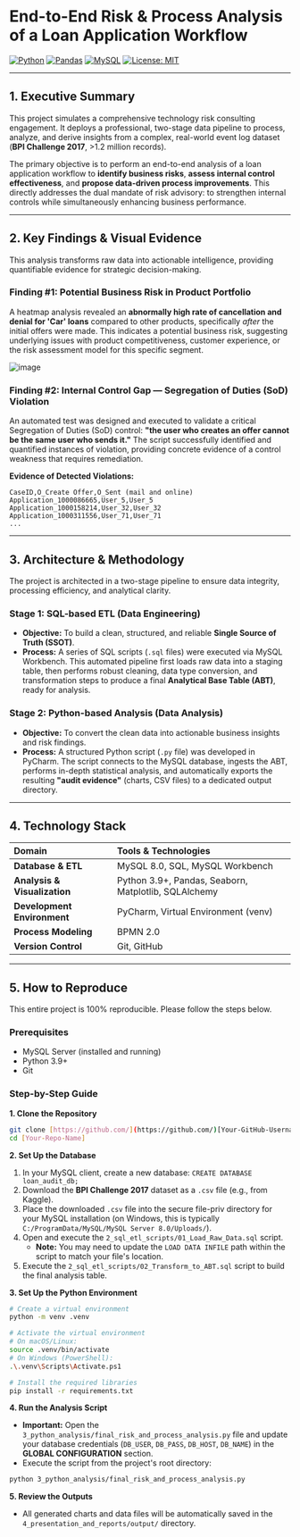 # End-to-End Risk & Process Analysis of a Loan Application Workflow

[![Python](https://img.shields.io/badge/Python-3.9+-blue?style=for-the-badge&logo=python)](https://www.python.org/) [![Pandas](https://img.shields.io/badge/Pandas-2.0+-blue?style=for-the-badge&logo=pandas)](https://pandas.pydata.org/) [![MySQL](https://img.shields.io/badge/MySQL-8.0-blue?style=for-the-badge&logo=mysql)](https://www.mysql.com/) [![License: MIT](https://img.shields.io/badge/License-MIT-yellow.svg?style=for-the-badge)](https://opensource.org/licenses/MIT)

---

## 1. Executive Summary

This project simulates a comprehensive technology risk consulting engagement. It deploys a professional, two-stage data pipeline to process, analyze, and derive insights from a complex, real-world event log dataset (**BPI Challenge 2017**, >1.2 million records).

The primary objective is to perform an end-to-end analysis of a loan application workflow to **identify business risks**, **assess internal control effectiveness**, and **propose data-driven process improvements**. This directly addresses the dual mandate of risk advisory: to strengthen internal controls while simultaneously enhancing business performance.

---

## 2. Key Findings & Visual Evidence

This analysis transforms raw data into actionable intelligence, providing quantifiable evidence for strategic decision-making.

### Finding #1: Potential Business Risk in Product Portfolio

A heatmap analysis revealed an **abnormally high rate of cancellation and denial for 'Car' loans** compared to other products, specifically *after* the initial offers were made. This indicates a potential business risk, suggesting underlying issues with product competitiveness, customer experience, or the risk assessment model for this specific segment.

![image](https://github.com/user-attachments/assets/e421dddd-554c-4044-98ec-7cc25ba663d0)


### Finding #2: Internal Control Gap — Segregation of Duties (SoD) Violation

An automated test was designed and executed to validate a critical Segregation of Duties (SoD) control: **"the user who creates an offer cannot be the same user who sends it."** The script successfully identified and quantified instances of violation, providing concrete evidence of a control weakness that requires remediation.

**Evidence of Detected Violations:**
```csv
CaseID,O_Create Offer,O_Sent (mail and online)
Application_1000086665,User_5,User_5
Application_1000158214,User_32,User_32
Application_1000311556,User_71,User_71
...
````

-----

## 3\. Architecture & Methodology

The project is architected in a two-stage pipeline to ensure data integrity, processing efficiency, and analytical clarity.

### Stage 1: SQL-based ETL (Data Engineering)

  * **Objective:** To build a clean, structured, and reliable **Single Source of Truth (SSOT)**.
  * **Process:** A series of SQL scripts (`.sql` files) were executed via MySQL Workbench. This automated pipeline first loads raw data into a staging table, then performs robust cleaning, data type conversion, and transformation steps to produce a final **Analytical Base Table (ABT)**, ready for analysis.

### Stage 2: Python-based Analysis (Data Analysis)

  * **Objective:** To convert the clean data into actionable business insights and risk findings.
  * **Process:** A structured Python script (`.py` file) was developed in PyCharm. The script connects to the MySQL database, ingests the ABT, performs in-depth statistical analysis, and automatically exports the resulting **"audit evidence"** (charts, CSV files) to a dedicated output directory.

-----

## 4\. Technology Stack

| Domain | Tools & Technologies |
| :--- | :--- |
| **Database & ETL** | MySQL 8.0, SQL, MySQL Workbench |
| **Analysis & Visualization**| Python 3.9+, Pandas, Seaborn, Matplotlib, SQLAlchemy |
| **Development Environment** | PyCharm, Virtual Environment (venv) |
| **Process Modeling** | BPMN 2.0 |
| **Version Control** | Git, GitHub |

-----

## 5\. How to Reproduce

This entire project is 100% reproducible. Please follow the steps below.

### Prerequisites

  * MySQL Server (installed and running)
  * Python 3.9+
  * Git

### Step-by-Step Guide

**1. Clone the Repository**

```bash
git clone [https://github.com/](https://github.com/)[Your-GitHub-Username]/[Your-Repo-Name].git
cd [Your-Repo-Name]
```

**2. Set Up the Database**

1.  In your MySQL client, create a new database: `CREATE DATABASE loan_audit_db;`
2.  Download the **BPI Challenge 2017** dataset as a `.csv` file (e.g., from Kaggle).
3.  Place the downloaded `.csv` file into the secure file-priv directory for your MySQL installation (on Windows, this is typically `C:/ProgramData/MySQL/MySQL Server 8.0/Uploads/`).
4.  Open and execute the `2_sql_etl_scripts/01_Load_Raw_Data.sql` script.
      * **Note:** You may need to update the `LOAD DATA INFILE` path within the script to match your file's location.
5.  Execute the `2_sql_etl_scripts/02_Transform_to_ABT.sql` script to build the final analysis table.

**3. Set Up the Python Environment**

```bash
# Create a virtual environment
python -m venv .venv

# Activate the virtual environment
# On macOS/Linux:
source .venv/bin/activate
# On Windows (PowerShell):
.\.venv\Scripts\Activate.ps1

# Install the required libraries
pip install -r requirements.txt
```

**4. Run the Analysis Script**

  * **Important:** Open the `3_python_analysis/final_risk_and_process_analysis.py` file and update your database credentials (`DB_USER`, `DB_PASS`, `DB_HOST`, `DB_NAME`) in the **GLOBAL CONFIGURATION** section.
  * Execute the script from the project's root directory:

<!-- end list -->

```bash
python 3_python_analysis/final_risk_and_process_analysis.py
```

**5. Review the Outputs**

  * All generated charts and data files will be automatically saved in the `4_presentation_and_reports/output/` directory.

<!-- end list -->
